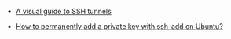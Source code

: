 
- [A visual guide to SSH tunnels](https://robotmoon.com/ssh-tunnels/)
 
- [How to permanently add a private key with ssh-add on Ubuntu?](https://stackoverflow.com/q/3466626)

